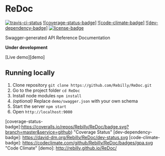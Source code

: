 # ReDoc
[![travis-ci-status]](https://travis-ci.org/Rebilly/ReDoc) [![coverage-status-badge]](https://coveralls.io/github/Rebilly/ReDoc?branch=master) [![code-climate-badge]](https://codeclimate.com/github/Rebilly/ReDoc) [![dev-dependency-badge]](https://david-dm.org/Rebilly/ReDoc#info=devDependencies) [![license-badge]](https://github.com/Rebilly/ReDoc/blob/master/LICENSE)

Swagger-generated API Reference Documentation

**Under development**

[Live demo][demo]

## Running locally
1. Clone repository
`git clone https://github.com/Rebilly/ReDoc.git`
2. Go to the project folder
`cd ReDoc`
3. Install node modules
`npm install`
4. _(optional)_ Replace `demo/swagger.json` with your own schema
5. Start the server
`npm start`
6. Open `http://localhost:9000`


[travis-ci-status]: https://travis-ci.org/Rebilly/ReDoc.svg?branch=master "TravisCI Status"
[license-badge]: https://img.shields.io/github/license/rebilly/redoc.svg "Github license"
[coverage-status-badge]:https://coveralls.io/repos/Rebilly/ReDoc/badge.svg?branch=master&service=github) "Coverage Status"
[dev-dependency-badge]: https://david-dm.org/Rebilly/ReDoc/dev-status.svg
[code-climate-badge]: https://codeclimate.com/github/Rebilly/ReDoc/badges/gpa.svg "Code Climate"
[demo]: http://rebilly.github.io/ReDoc/
